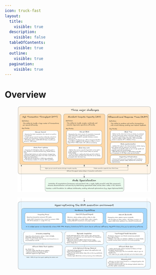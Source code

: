 ```yaml
---
icon: truck-fast
layout:
  title:
    visible: true
  description:
    visible: false
  tableOfContents:
    visible: true
  outline:
    visible: true
  pagination:
    visible: true
---
```


# Overview

<figure><img src="../.gitbook/assets/MegaETH_PB_v4_cut1.png" alt=""><figcaption></figcaption></figure>

<figure><img src="../.gitbook/assets/MegaETH_PB_v4_cut2 (2).png" alt=""><figcaption></figcaption></figure>
